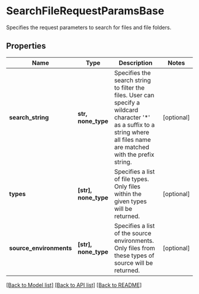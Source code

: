 # SearchFileRequestParamsBase

Specifies the request parameters to search for files and file folders.

## Properties
Name | Type | Description | Notes
------------ | ------------- | ------------- | -------------
**search_string** | **str, none_type** | Specifies the search string to filter the files. User can specify a wildcard character &#39;*&#39; as a suffix to a string where all files name are matched with the prefix string. | [optional] 
**types** | **[str], none_type** | Specifies a list of file types. Only files within the given types will be returned. | [optional] 
**source_environments** | **[str], none_type** | Specifies a list of the source environments. Only files from these types of source will be returned. | [optional] 

[[Back to Model list]](../README.md#documentation-for-models) [[Back to API list]](../README.md#documentation-for-api-endpoints) [[Back to README]](../README.md)


